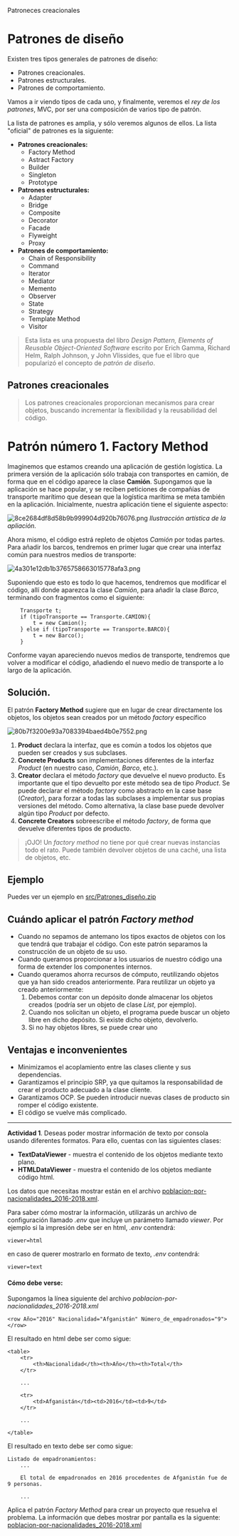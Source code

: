 Patroneces creacionales

# Patrones de diseño

Existen tres tipos generales de patrones de diseño:
- Patrones creacionales.
- Patrones estructurales.
- Patrones de comportamiento.

Vamos a ir viendo tipos de cada uno, y finalmente, veremos el *rey de los patrones*, MVC, por ser una composición de varios tipo de patrón.

La lista de patrones es amplia, y sólo veremos algunos de ellos. La lista "oficial" de patrones es la siguiente:

- **Patrones creacionales:**
    - Factory Method
    - Astract Factory
    - Builder
    - Singleton
    - Prototype
- **Patrones estructurales:**
    - Adapter
    - Bridge
    - Composite
    - Decorator
    - Facade
    - Flyweight
    - Proxy
- **Patrones de comportamiento:**
    - Chain of Responsibility
    - Command
    - Iterator
    - Mediator
    - Memento
    - Observer
    - State
    - Strategy
    - Template Method
    - Visitor

> Esta lista es una propuesta del libro *Design Pattern, Elements of Reusable Object-Oriented Software* escrito por Erich Gamma, Richard Helm, Ralph Johnson, y John Vlissides, que fue el libro que popularizó el concepto de *patrón de diseño*.

## Patrones creacionales

> Los patrones creacionales proporcionan mecanismos para crear objetos, buscando incrementar la flexibilidad y la reusabilidad del código.

# Patrón número 1. Factory Method

Imaginemos que estamos creando una aplicación de gestión logística. La primera versión de la aplicación sólo trabaja con transportes en camión, de forma que en el código aparece la clase **Camión**. 
Supongamos que la aplicación se hace popular, y se reciben peticiones de compañías de transporte marítimo que desean que la logística marítima se meta también en la aplicación. Inicialmente, nuestra aplicación tiene el siguiente aspecto:

![8ce2684df8d58b9b999904d920b76076.png](img/fm1.png)
*Ilustracción artística de la apliación.*

Ahora mismo, el código estrá repleto de objetos *Camión* por todas partes. Para añadir los barcos, tendremos en primer lugar que crear una interfaz común para nuestros medios de transporte:

![4a301e12db1b3765758663015778afa3.png](img/fm2.png)

Suponiendo que esto es todo lo que hacemos, tendremos que modificar el código, allí donde aparezca la clase *Camión*, para añadir la clase *Barco*, terminando con fragmentos como el siguiente:

```
    Transporte t;
    if (tipoTransporte == Transporte.CAMION){
        t = new Camion();
    } else if (tipoTransporte == Transporte.BARCO){
        t = new Barco();
    }
```
Conforme vayan apareciendo nuevos medios de transporte, tendremos que volver a modificar el código, añadiendo el nuevo medio de transporte a lo largo de la aplicación.

## Solución. 

El patrón **Factory Method** sugiere que en lugar de crear directamente los objetos, los objetos sean creados por un método *factory* específico

![80b7f3200e93a7083394baed4b0e7552.png](img/fm3.png)

1. **Product** declara la interfaz, que es común a todos los objetos que pueden ser creados y sus subclases.
2. **Concrete Products** son implementaciones diferentes de la interfaz *Product* (en nuestro caso, *Camión*, *Barco*, etc.).
3. **Creator** declara el método *factory* que devuelve el nuevo producto. Es importante que el tipo devuelto por este método sea de tipo *Product*. Se puede declarar el método *factory* como abstracto en la case base (*Creator*), para forzar a todas las subclases a implementar sus propias versiones del método. Como alternativa, la clase base puede devolver algún tipo *Product* por defecto.
4. **Concrete Creators** sobreescribe el método *factory*, de forma que devuelve diferentes tipos de producto.

> ¡OJO! Un *factory method* no tiene por qué crear nuevas instancias todo el rato. Puede también devolver objetos de una caché, una lista de objetos, etc.

## Ejemplo

Puedes ver un ejemplo en [src/Patrones_diseño.zip](https://github.com/MauricioMatamala/Programacion/blob/master/Patrones%20de%20dise%C3%B1o/src/patrones_dise%C3%B1o.zip)

## Cuándo aplicar el patrón *Factory method*

- Cuando no sepamos de antemano los tipos exactos de objetos con los que tendrá que trabajar el código. Con este patrón separamos la construcción de un objeto de su uso. 
- Cuando queramos proporcionar a los usuarios de nuestro código una forma de extender los componentes internos.
- Cuando queramos ahorra recursos de cómputo, reutilizando objetos que ya han sido creados anteriormente. Para reutilizar un objeto ya creado anteriormente:
    1. Debemos contar con un depósito donde almacenar los objetos creados (podría ser un objeto de clase *List*, por ejemplo).
    2. Cuando nos solicitan un objeto, el programa puede buscar un objeto libre en dicho depósito. Si existe dicho objeto, devolverlo.
    3. Si no hay objetos libres, se puede crear uno

## Ventajas e inconvenientes

- Minimizamos el acoplamiento entre las clases cliente y sus dependencias.
- Garantizamos el principio SRP, ya que quitamos la responsabilidad de crear el producto adecuado a la clase cliente.
- Garantizamos OCP. Se pueden introducir nuevas clases de producto sin romper el código existente.
- El código se vuelve más complicado.

---------
**Actividad 1**. Deseas poder mostrar información de texto por consola usando diferentes formatos. Para ello, cuentas con las siguientes clases:

- **TextDataViewer** - muestra el contenido de los objetos mediante texto plano.
- **HTMLDataViewer** - muestra el contenido de los objetos mediante código html.

Los datos que necesitas mostrar están en el archivo [poblacion-por-nacionalidades_2016-2018.xml](https://github.com/MauricioMatamala/Programacion/raw/master/Patrones%20de%20dise%C3%B1o/doc/poblacion-por-nacionalidades_2016-2018_alcobendas.xml). 

Para saber cómo mostrar la información, utilizarás un archivo de configuración llamado *.env* que incluye un parámetro llamado *viewer*. Por ejemplo si la impresión debe ser en html, *.env* contendrá:

```
viewer=html
```
en caso de querer mostrarlo en formato de texto, *.env* contendrá:
```
viewer=text
```
#### Cómo debe verse:
Supongamos la línea siguiente del archivo *poblacion-por-nacionalidades_2016-2018.xml*
```
<row Año="2016" Nacionalidad="Afganistán" Número_de_empadronados="9"></row>
```
El resultado en html debe ser como sigue:
```
<table>
    <tr>
        <th>Nacionalidad</th><th>Año</th><th>Total</th>
    </tr>
    
    ...
    
    <tr>
        <td>Afganistán</td><td>2016</td><td>9</td>
    </tr>
    
    ...
    
</table>
```
El resultado en texto debe ser como sigue:
```
Listado de empadronamientos:
    ...
    
    El total de empadronados en 2016 procedentes de Afganistán fue de 9 personas.
    
    ...
```
Aplica el patrón *Factory Method* para crear un proyecto que resuelva el problema. La información que debes mostrar por pantalla es la siguente: [poblacion-por-nacionalidades_2016-2018.xml](https://github.com/MauricioMatamala/Programacion/raw/master/Patrones%20de%20dise%C3%B1o/doc/poblacion-por-nacionalidades_2016-2018_alcobendas.xml)


